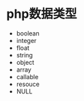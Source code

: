 # php数据类型

<ul>
    <li>boolean</li>
    <li>integer</li>
    <li>float</li>
    <li>string</li>
    <li>object</li>
    <li>array</li>
    <li>callable</li>
    <li>resouce</li>
    <li>NULL</li>
</ul>

